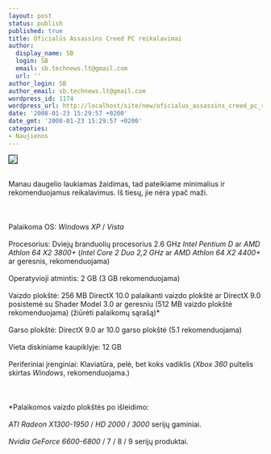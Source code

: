 ```yaml
---
layout: post
status: publish
published: true
title: Oficialūs Assassins Creed PC reikalavimai
author:
  display_name: SB
  login: SB
  email: sb.technews.lt@gmail.com
  url: ''
author_login: SB
author_email: sb.technews.lt@gmail.com
wordpress_id: 1174
wordpress_url: http://localhost/site/new/oficialus_assassins_creed_pc_reikalavimai/
date: '2008-01-23 15:29:57 +0200'
date_gmt: '2008-01-23 15:29:57 +0200'
categories:
- Naujienos
---
```

<div class="imgright"><img src="http://tbn0.google.com/images?q=tbn:c35PsubeQhKZAM:http://media2.playstadium.dk/img/marty/assassinscreed/logo.jpg" border="1"></div>
<p><br>Manau daugelio laukiamas žaidimas, tad pateikiame minimalius ir rekomenduojamus reikalavimus. Iš tiesų, jie nėra ypač maži.<br />
<br><br />
<br>Palaikoma OS: <i>Windows XP</i> / <i>Vista</i><br />
<br>Procesorius: Dviejų branduolių procesorius 2.6 GHz <i>Intel Pentium D</i> ar <i>AMD Athlon 64 X2 3800+</i> (<i>Intel Core 2 Duo 2,2 GHz</i> ar <i>AMD Athlon 64 X2 4400+</i> ar geresnis, rekomenduojama)<br />
<br>Operatyvioji atmintis: 2 GB (3 GB rekomenduojama)<br />
<br>Vaizdo plokštė: 256 MB DirectX 10.0 palaikanti vaizdo plokštė ar DirectX 9.0 posistemė su Shader Model 3.0 ar geresniu (512 MB vaizdo plokštė rekomenduojama) (žiūrėti palaikomų sąrašą)*<br />
<br>Garso plokštė: DirectX 9.0 ar 10.0 garso plokštė (5.1 rekomenduojama)<br />
<br>Vieta diskiniame kaupiklyje: 12 GB<br />
<br>Periferiniai įrenginiai: Klaviatūra, pelė, bet koks vadiklis (<i>Xbox 360</i> pultelis skirtas <i>Windows</i>, rekomenduojama.)<br />
<br><br />
<br>*Palaikomos vaizdo plokštės po išleidimo:<br />
<br><i>ATI Radeon X1300-1950</i> / <i>HD 2000</i> / <i>3000</i> serijų gaminiai.<br />
<br><i>Nvidia GeForce 6600-6800</i> / 7 / 8 / 9 serijų produktai.</p>

